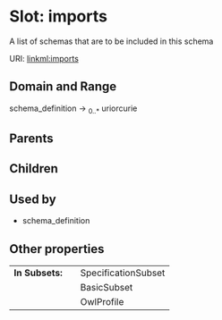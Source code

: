 
# Slot: imports


A list of schemas that are to be included in this schema

URI: [linkml:imports](https://w3id.org/linkml/imports)


## Domain and Range

schema_definition &#8594;  <sub>0..\*</sub> uriorcurie

## Parents


## Children


## Used by

 * schema_definition

## Other properties

|  |  |  |
| --- | --- | --- |
| **In Subsets:** | | SpecificationSubset |
|  | | BasicSubset |
|  | | OwlProfile |

